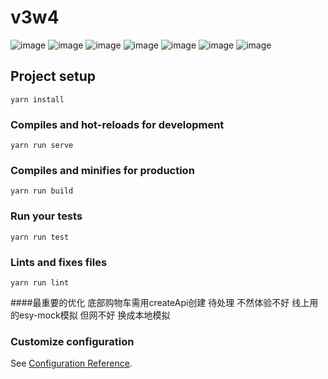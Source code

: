 # v3w4
![image](https://github.com/jiangdonghua/vue-cli3-webpack4/blob/master/src/assets/screenSheet/%E9%A6%96%E9%A1%B5.png)
![image](https://github.com/jiangdonghua/vue-cli3-webpack4/blob/master/src/assets/screenSheet/%E5%95%86%E5%AE%B6.png)
![image](https://github.com/jiangdonghua/vue-cli3-webpack4/blob/master/src/assets/screenSheet/%E5%9F%8E%E5%B8%82%E9%80%89%E6%8B%A9.png)
![image](https://github.com/jiangdonghua/vue-cli3-webpack4/blob/master/src/assets/screenSheet/%E8%AF%84%E4%BB%B7.png)
![image](https://github.com/jiangdonghua/vue-cli3-webpack4/blob/master/src/assets/screenSheet/%E8%AF%A6%E6%83%85.png)
![image](https://github.com/jiangdonghua/vue-cli3-webpack4/blob/master/src/assets/screenSheet/%E5%95%86%E5%93%81.png)
![image](https://github.com/jiangdonghua/vue-cli3-webpack4/blob/master/src/assets/screenSheet/%E7%99%BB%E5%BD%95.png)
## Project setup
```
yarn install
```

### Compiles and hot-reloads for development
```
yarn run serve
```

### Compiles and minifies for production
```
yarn run build
```

### Run your tests
```
yarn run test
```

### Lints and fixes files
```
yarn run lint
```
####最重要的优化 底部购物车需用createApi创建 待处理 不然体验不好 线上用的esy-mock模拟 但网不好 换成本地模拟

### Customize configuration
See [Configuration Reference](https://cli.vuejs.org/config/).
